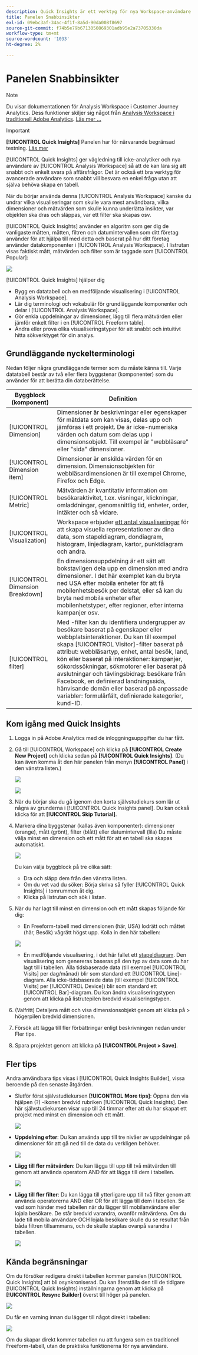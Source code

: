 ```yaml
---
description: Quick Insights är ett verktyg för nya Workspace-användare som vägleder dem i arbetet med att skapa datatabeller och visualiseringar
title: Panelen Snabbinsikter
exl-id: 09ebc3af-34ac-4f1f-8a5d-90da008f8697
source-git-commit: f74b5e79b6713050869301adb95e2a73705330da
workflow-type: tm+mt
source-wordcount: '1033'
ht-degree: 2%

---
```


# Panelen Snabbinsikter

>[!NOTE]
>
>Du visar dokumentationen för Analysis Workspace i Customer Journey Analytics. Dess funktioner skiljer sig något från [Analysis Workspace i traditionell Adobe Analytics](https://experienceleague.adobe.com/docs/analytics/analyze/analysis-workspace/home.html). [Läs mer …](/help/getting-started/cja-aa.md)

>[!IMPORTANT]
>
>**[!UICONTROL Quick Insights]** Panelen har för närvarande begränsad testning. [Läs mer](https://experienceleague.adobe.com/docs/analytics/landing/an-releases.html)

[!UICONTROL Quick Insights] ger vägledning till icke-analytiker och nya användare av [!UICONTROL Analysis Workspace] så att de kan lära sig att snabbt och enkelt svara på affärsfrågor. Det är också ett bra verktyg för avancerade användare som snabbt vill besvara en enkel fråga utan att själva behöva skapa en tabell.

När du börjar använda denna [!UICONTROL Analysis Workspace] kanske du undrar vilka visualiseringar som skulle vara mest användbara, vilka dimensioner och mätvärden som skulle kunna underlätta insikter, var objekten ska dras och släppas, var ett filter ska skapas osv.

[!UICONTROL Quick Insights] använder en algoritm som ger dig de vanligaste måtten, måtten, filtren och datumintervallen som ditt företag använder för att hjälpa till med detta och baserat på hur ditt företag använder datakomponenter i [!UICONTROL Analysis Workspace]. I listrutan visas faktiskt mått, mätvärden och filter som är taggade som [!UICONTROL Popular]:

![](assets/popular-tag.png)

[!UICONTROL Quick Insights] hjälper dig

* Bygg en datatabell och en medföljande visualisering i [!UICONTROL Analysis Workspace].
* Lär dig terminologi och vokabulär för grundläggande komponenter och delar i [!UICONTROL Analysis Workspace].
* Gör enkla uppdelningar av dimensioner, lägg till flera mätvärden eller jämför enkelt filter i en [!UICONTROL Freeform table].
* Ändra eller prova olika visualiseringstyper för att snabbt och intuitivt hitta sökverktyget för din analys.

## Grundläggande nyckelterminologi

Nedan följer några grundläggande termer som du måste känna till. Varje datatabell består av två eller flera byggstenar (komponenter) som du använder för att berätta din databerättelse.

| Byggblock (komponent) | Definition |
|---|---|
| [!UICONTROL Dimension] | Dimensioner är beskrivningar eller egenskaper för mätdata som kan visas, delas upp och jämföras i ett projekt. De är icke-numeriska värden och datum som delas upp i dimensionsobjekt. Till exempel är &quot;webbläsare&quot; eller &quot;sida&quot; dimensioner. |
| [!UICONTROL Dimension item] | Dimensioner är enskilda värden för en dimension. Dimensionsobjekten för webbläsardimensionen är till exempel Chrome, Firefox och Edge. |
| [!UICONTROL Metric] | Mätvärden är kvantitativ information om besökaraktivitet, t.ex. visningar, klickningar, omladdningar, genomsnittlig tid, enheter, order, intäkter och så vidare. |
| [!UICONTROL Visualization] | Workspace erbjuder [ett antal visualiseringar](/help/analysis-workspace/visualizations/freeform-analysis-visualizations.md) för att skapa visuella representationer av dina data, som stapeldiagram, dondiagram, histogram, linjediagram, kartor, punktdiagram och andra. |
| [!UICONTROL Dimension Breakdown] | En dimensionsuppdelning är ett sätt att bokstavligen dela upp en dimension med andra dimensioner. I det här exemplet kan du bryta ned USA efter mobila enheter för att få mobilenhetsbesök per delstat, eller så kan du bryta ned mobila enheter efter mobilenhetstyper, efter regioner, efter interna kampanjer osv. |
| [!UICONTROL filter] | Med -filter kan du identifiera undergrupper av besökare baserat på egenskaper eller webbplatsinteraktioner. Du kan till exempel skapa [!UICONTROL Visitor]-filter baserat på attribut: webbläsartyp, enhet, antal besök, land, kön eller baserat på interaktioner: kampanjer, sökordssökningar, sökmotorer eller baserat på avslutningar och tävlingsbidrag: besökare från Facebook, en definierad landningssida, hänvisande domän eller baserad på anpassade variabler: formulärfält, definierade kategorier, kund-ID. |

## Kom igång med Quick Insights

1. Logga in på Adobe Analytics med de inloggningsuppgifter du har fått.
1. Gå till [!UICONTROL Workspace] och klicka på **[!UICONTROL Create New Project]** och klicka sedan på **[!UICONTROL Quick Insights]**. (Du kan även komma åt den här panelen från menyn **[!UICONTROL Panel]** i den vänstra listen.)

   ![](assets/qibuilder.png)

   ![](assets/qi-panel.png)

1. När du börjar ska du gå igenom den korta självstudiekurs som lär ut några av grunderna i [!UICONTROL Quick Insights panel]. Du kan också klicka för att **[!UICONTROL Skip Tutorial]**.
1. Markera dina byggstenar (kallas även komponenter): dimensioner (orange), mått (grönt), filter (blått) eller datumintervall (lila) Du måste välja minst en dimension och ett mått för att en tabell ska skapas automatiskt.

   ![](assets/qibuilder2.png)

   Du kan välja byggblock på tre olika sätt:
   * Dra och släpp dem från den vänstra listen.
   * Om du vet vad du söker: Börja skriva så fyller [!UICONTROL Quick Insights] i tomrummen åt dig.
   * Klicka på listrutan och sök i listan.

1. När du har lagt till minst en dimension och ett mått skapas följande för dig:

   * En Freeform-tabell med dimensionen (här, USA) lodrätt och måttet (här, Besök) vågrätt högst upp. Kolla in den här tabellen:

   ![](assets/qibuilder3.png)

   * En medföljande visualisering, i det här fallet ett [stapeldiagram](/help/analysis-workspace/visualizations/bar.md). Den visualisering som genereras baseras på den typ av data som du har lagt till i tabellen. Alla tidsbaserade data (till exempel [!UICONTROL Visits] per dag/månad) blir som standard ett [!UICONTROL Line]-diagram. Alla icke-tidsbaserade data (till exempel [!UICONTROL Visits] per [!UICONTROL Device]) blir som standard ett [!UICONTROL Bar]-diagram. Du kan ändra visualiseringstypen genom att klicka på listrutepilen bredvid visualiseringstypen.


1. (Valfritt) Detaljera mått och visa dimensionsobjekt genom att klicka på > högerpilen bredvid dimensionen.

1. Försök att lägga till fler förbättringar enligt beskrivningen nedan under Fler tips.

1. Spara projektet genom att klicka på **[!UICONTROL Project > Save]**.

## Fler tips

Andra användbara tips visas i [!UICONTROL Quick Insights Builder], vissa beroende på den senaste åtgärden.

* Slutför först självstudiekursen **[!UICONTROL More tips]**: Öppna den via hjälpen (?) -ikonen bredvid rubriken [!UICONTROL Quick Insights]. Den här självstudiekursen visar upp till 24 timmar efter att du har skapat ett projekt med minst en dimension och ett mått.

   ![](assets/qibuilder4.png)

* **Uppdelning efter**: Du kan använda upp till tre nivåer av uppdelningar på dimensioner för att gå ned till de data du verkligen behöver.

   ![](assets/qibuilder5.png)

* **Lägg till fler mätvärden**: Du kan lägga till upp till två mätvärden till genom att använda operatorn AND för att lägga till dem i tabellen.

   ![](assets/qibuilder6.png)

* **Lägg till fler filter**: Du kan lägga till ytterligare upp till två filter genom att använda operatorerna AND eller OR för att lägga till dem i tabellen. Se vad som händer med tabellen när du lägger till mobilanvändare eller lojala besökare. De står bredvid varandra, ovanför mätvärdena. Om du lade till mobila användare OCH lojala besökare skulle du se resultat från båda filtren tillsammans, och de skulle staplas ovanpå varandra i tabellen.

   ![](assets/qibuilder7.png)

## Kända begränsningar

Om du försöker redigera direkt i tabellen kommer panelen [!UICONTROL Quick Insights] att bli osynkroniserad. Du kan återställa den till de tidigare [!UICONTROL Quick Insights] inställningarna genom att klicka på **[!UICONTROL Resync Builder]** överst till höger på panelen.

![](assets/qibuilder9.png)

Du får en varning innan du lägger till något direkt i tabellen:

![](assets/qibuilder8.png)

Om du skapar direkt kommer tabellen nu att fungera som en traditionell Freeform-tabell, utan de praktiska funktionerna för nya användare.
